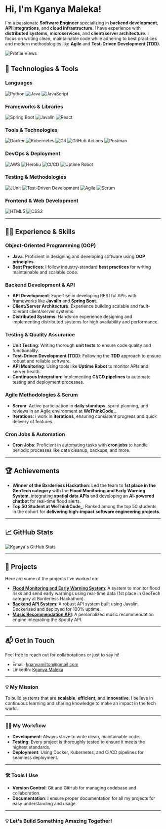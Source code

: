 #  Hi, I'm Kganya Maleka!

I'm a passionate **Software Engineer** specializing in **backend development**, **API integrations**, and **cloud infrastructure**. I have experience with **distributed systems**, **microservices**, and **client/server architecture**. I focus on writing clean, maintainable code while adhering to best practices and modern methodologies like **Agile** and **Test-Driven Development (TDD)**.

![Profile Views](https://komarev.com/ghpvc/?username=kganyamaleka&color=blueviolet)

## 🔧 Technologies & Tools

### Languages
![Python](https://img.shields.io/badge/-Python-3776AB?style=flat&logo=python&logoColor=white)
![Java](https://img.shields.io/badge/-Java-007396?style=flat&logo=java&logoColor=white)
![JavaScript](https://img.shields.io/badge/-JavaScript-F7DF1E?style=flat&logo=javascript&logoColor=black)

### Frameworks & Libraries
![Spring Boot](https://img.shields.io/badge/-Spring%20Boot-6DB33F?style=flat&logo=springboot&logoColor=white)
![Javalin](https://img.shields.io/badge/-Javalin-00B0B9?style=flat&logo=java&logoColor=white)
![React](https://img.shields.io/badge/-React-61DAFB?style=flat&logo=react&logoColor=black)

### Tools & Technologies
![Docker](https://img.shields.io/badge/-Docker-2496ED?style=flat&logo=docker&logoColor=white)
![Kubernetes](https://img.shields.io/badge/-Kubernetes-326CE5?style=flat&logo=kubernetes&logoColor=white)
![Git](https://img.shields.io/badge/-Git-F05032?style=flat&logo=git&logoColor=white)
![GitHub Actions](https://img.shields.io/badge/-GitHub%20Actions-2088FF?style=flat&logo=github-actions&logoColor=white)
![Postman](https://img.shields.io/badge/-Postman-FF6C37?style=flat&logo=postman&logoColor=white)

### DevOps & Deployment
![AWS](https://img.shields.io/badge/-AWS-232F3E?style=flat&logo=amazon-aws&logoColor=white)
![Heroku](https://img.shields.io/badge/-Heroku-430098?style=flat&logo=heroku&logoColor=white)
![CI/CD](https://img.shields.io/badge/-CI/CD-00BFB3?style=flat&logo=gitlab-ci&logoColor=white)
![Uptime Robot](https://img.shields.io/badge/-Uptime%20Robot-35C3FF?style=flat&logo=uptimerobot&logoColor=white)

### Testing & Methodologies
![JUnit](https://img.shields.io/badge/-JUnit-25A162?style=flat&logo=junit&logoColor=white)
![Test-Driven Development](https://img.shields.io/badge/-TDD-FF6C37?style=flat&logo=testing-library&logoColor=white)
![Agile](https://img.shields.io/badge/-Agile-4B8BF5?style=flat&logo=agile&logoColor=white)
![Scrum](https://img.shields.io/badge/-Scrum-FF6F61?style=flat&logo=scrum&logoColor=white)

### Frontend & Web Development
![HTML5](https://img.shields.io/badge/-HTML5-E34F26?style=flat&logo=html5&logoColor=white)
![CSS3](https://img.shields.io/badge/-CSS3-1572B6?style=flat&logo=css3&logoColor=white)

---

## 🧑‍💻 Experience & Skills

### Object-Oriented Programming (OOP)
- **Java**: Proficient in designing and developing software using **OOP principles**.
- **Best Practices**: I follow industry-standard **best practices** for writing maintainable and scalable code.

### Backend Development & API
- **API Development**: Expertise in developing RESTful APIs with frameworks like **Javalin** and **Spring Boot**.
- **Client/Server Architecture**: Experience building scalable and fault-tolerant client/server systems.
- **Distributed Systems**: Hands-on experience designing and implementing distributed systems for high availability and performance.

### Testing & Quality Assurance
- **Unit Testing**: Writing thorough **unit tests** to ensure code quality and functionality.
- **Test-Driven Development (TDD)**: Following the **TDD** approach to ensure robust and reliable software.
- **API Monitoring**: Using tools like **Uptime Robot** to monitor APIs and server health.
- **Continuous Integration**: Implementing **CI/CD pipelines** to automate testing and deployment processes.

### Agile Methodologies & Scrum
- **Scrum**: Active participation in **daily standups**, sprint planning, and reviews in an Agile environment at **WeThinkCode_**.
- **Iterations**: I work in **iterations**, ensuring consistent progress and quick delivery of features.

### Cron Jobs & Automation
- **Cron Jobs**: Proficient in automating tasks with **cron jobs** to handle periodic processes like data cleanup, backups, and more.

---

## 🏆 Achievements

- **Winner of the Bxrderless Hackathon**: Led the team to **1st place in the GeoTech category** with the **Flood Monitoring and Early Warning System**, integrating **spatial data APIs** and developing an **AI-powered chatbot** for real-time flood alerts.
- **Top 50 Student at WeThinkCode_**: Ranked among the top 50 students in the cohort for **delivering high-impact software engineering projects**.

---

## 📈 GitHub Stats

![Kganya's GitHub Stats](https://github-readme-stats.vercel.app/api?username=malekamk&show_icons=true&hide_title=true&count_private=true&hide=prs&theme=radical)

---

## 🚀 Projects

Here are some of the projects I’ve worked on:

- **[Flood Monitoring and Early Warning System](https://github.com/Geo-Innovators/Flood-Monitoring)**: A system to monitor flood risks and send early warnings using real-time data (1st place in GeoTech category at Bxrderless Hackathon).
- **[Backend API System](https://github.com/kganyamaleka/portfolio-backend)**: A robust API system built using Javalin, Dockerized and deployed for 100% uptime.
- **[Music Recommendation API](https://github.com/kganyamaleka/music-recommender)**: A personalized music recommendation engine integrating the Spotify API.

---

## 📬 Get In Touch

Feel free to reach out for collaborations or just to say hi!

- Email: [kganyamilton@gmail.com](mailto:kganyamilton@gmail.com)
- LinkedIn: [Kganya Maleka](https://www.linkedin.com/in/kganyamaleka)

---

### 💡 My Mission
To build systems that are **scalable**, **efficient**, and **innovative**. I believe in continuous learning and sharing knowledge to make an impact in the tech world.

---

### 🧑‍🏫 My Workflow
- **Development**: Always strive to write clean, maintainable code.
- **Testing**: Every project is thoroughly tested to ensure it meets the highest standards.
- **Deployment**: Using Docker, Kubernetes, and CI/CD pipelines for seamless deployment.

---

### 🛠️ Tools I Use
- **Version Control**: Git and GitHub for managing codebase and collaboration.
- **Documentation**: I ensure proper documentation for all my projects for easy understanding and usage.

---

### 💡 Let's Build Something Amazing Together!
